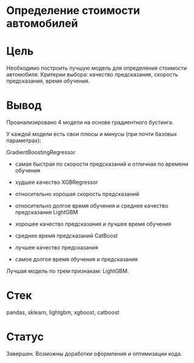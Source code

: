 # Определение стоимости автомобилей

# Цель

Необходимо построить лучшую модель для определения стоимости автомобиля. Критерии выбора: качество предсказания, скорость предсказания, время обучения.

# Вывод

Проанализировано 4 модели на основе градиентного бустинга.

У каждой модели есть свои плюсы и минусы (при почти базовых параметрах):

GradientBoostingRegressor
  + самая быстрая по скорости предсказаний и отличная по времени обучения
  - худшее качество
XGBRegressor
  + относительно хорошая скорость предсказаний
  - относительно долгое время обучения и среднее качество предсказания
LightGBM
  + хорошее качество предсказания и лучшее время обучения
  - среднее время предсказаний
CatBoost
  + лучшее качество предсказания
  - самое долгое время обучения и предсказания
  
Лучшая модель по трем признакам: LightGBM.

# Стек

pandas, sklearn, lightgbm, xgboost, catboost

# Статус

Завершен. Возможны доработки оформления и оптимизации кода.
